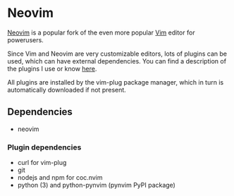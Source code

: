 # Neovim
[Neovim](https://github.com/neovim/neovim) is a popular fork of the even more popular [Vim](https://www.vim.org) editor for powerusers.

Since Vim and Neovim are very customizable editors, lots of plugins can be used, which can have external dependencies. You can find a description of the plugins I use or know [here](../neovim/.config/nvim/plugin_archive.vim).

All plugins are installed by the vim-plug package manager, which in turn is automatically downloaded if not present.



## Dependencies
- neovim


### Plugin dependencies
- curl for vim-plug
- git
- nodejs and npm for coc.nvim
- python (3) and python-pynvim (pynvim PyPI package)
